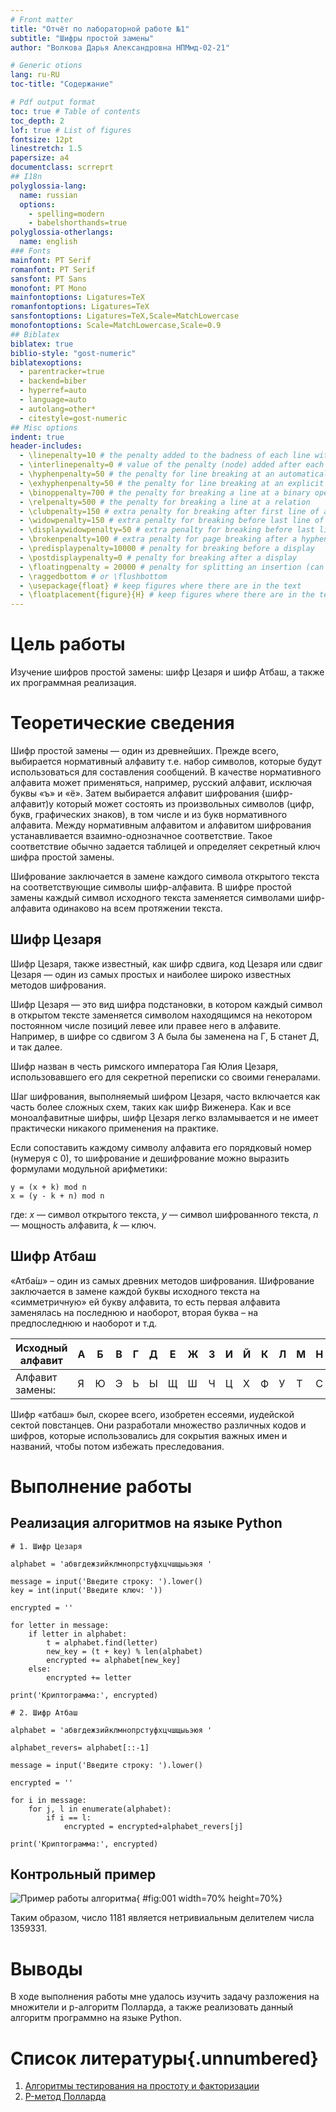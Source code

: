 ```yaml
---
# Front matter
title: "Отчёт по лабораторной работе №1"
subtitle: "Шифры простой замены"
author: "Волкова Дарья Александровна НПМмд-02-21"

# Generic otions
lang: ru-RU
toc-title: "Содержание"

# Pdf output format
toc: true # Table of contents
toc_depth: 2
lof: true # List of figures
fontsize: 12pt
linestretch: 1.5
papersize: a4
documentclass: scrreprt
## I18n
polyglossia-lang:
  name: russian
  options:
	- spelling=modern
	- babelshorthands=true
polyglossia-otherlangs:
  name: english
### Fonts
mainfont: PT Serif
romanfont: PT Serif
sansfont: PT Sans
monofont: PT Mono
mainfontoptions: Ligatures=TeX
romanfontoptions: Ligatures=TeX
sansfontoptions: Ligatures=TeX,Scale=MatchLowercase
monofontoptions: Scale=MatchLowercase,Scale=0.9
## Biblatex
biblatex: true
biblio-style: "gost-numeric"
biblatexoptions:
  - parentracker=true
  - backend=biber
  - hyperref=auto
  - language=auto
  - autolang=other*
  - citestyle=gost-numeric
## Misc options
indent: true
header-includes:
  - \linepenalty=10 # the penalty added to the badness of each line within a paragraph (no associated penalty node) Increasing the value makes tex try to have fewer lines in the paragraph.
  - \interlinepenalty=0 # value of the penalty (node) added after each line of a paragraph.
  - \hyphenpenalty=50 # the penalty for line breaking at an automatically inserted hyphen
  - \exhyphenpenalty=50 # the penalty for line breaking at an explicit hyphen
  - \binoppenalty=700 # the penalty for breaking a line at a binary operator
  - \relpenalty=500 # the penalty for breaking a line at a relation
  - \clubpenalty=150 # extra penalty for breaking after first line of a paragraph
  - \widowpenalty=150 # extra penalty for breaking before last line of a paragraph
  - \displaywidowpenalty=50 # extra penalty for breaking before last line before a display math
  - \brokenpenalty=100 # extra penalty for page breaking after a hyphenated line
  - \predisplaypenalty=10000 # penalty for breaking before a display
  - \postdisplaypenalty=0 # penalty for breaking after a display
  - \floatingpenalty = 20000 # penalty for splitting an insertion (can only be split footnote in standard LaTeX)
  - \raggedbottom # or \flushbottom
  - \usepackage{float} # keep figures where there are in the text
  - \floatplacement{figure}{H} # keep figures where there are in the text
---
```


# Цель работы

Изучение шифров простой замены: шифр Цезаря и шифр Атбаш, а также их программная реализация.

# Теоретические сведения

Шифр простой замены — один из древнейших. Прежде всего, выбирается нормативный алфавиту т.е. набор символов, которые будут использоваться для составления сообщений. В качестве нормативного алфавита может применяться, например, русский алфавит, исключая буквы «ъ» и «ё». Затем выбирается алфавит шифрования {шифр-алфавит)у который может состоять из произвольных символов (цифр, букв, графических знаков), в том числе и из букв нормативного алфавита. Между нормативным алфавитом и алфавитом шифрования устанавливается взаимно-однозначное соответствие. Такое соответствие обычно задается таблицей и определяет секретный ключ шифра простой замены.

Шифрование заключается в замене каждого символа открытого текста на соответствующие символы шифр-алфавита. В шифре простой замены каждый символ исходного текста заменяется символами шифр-алфавита одинаково на всем протяжении текста.

## Шифр Цезаря

Шифр Цезаря, также известный, как шифр сдвига, код Цезаря или сдвиг Цезаря — один из самых простых и наиболее широко известных методов шифрования.

Шифр Цезаря — это вид шифра подстановки, в котором каждый символ в открытом тексте заменяется символом находящимся на некотором постоянном числе позиций левее или правее него в алфавите. Например, в шифре со сдвигом 3 А была бы заменена на Г, Б станет Д, и так далее.

Шифр назван в честь римского императора Гая Юлия Цезаря, использовавшего его для секретной переписки со своими генералами.

Шаг шифрования, выполняемый шифром Цезаря, часто включается как часть более сложных схем, таких как шифр Виженера. Как и все моноалфавитные шифры, шифр Цезаря легко взламывается и не имеет практически никакого применения на практике.

Если сопоставить каждому символу алфавита его порядковый номер (нумеруя с 0), то шифрование и дешифрование можно выразить формулами модульной арифметики:

```
y = (x + k) mod n
x = (y - k + n) mod n
```
где: *x* — символ открытого текста, *y* — символ шифрованного текста, *n* — мощность алфавита, *k* — ключ.

## Шифр Атбаш

«Атба́ш» – один из самых древних методов шифрования. Шифрование заключается в замене каждой буквы исходного текста на «симметричную» ей букву алфавита, то есть первая алфавита заменялась на последнюю и наоборот, вторая буква – на предпоследнюю и наоборот и т.д.

|Исходный алфавит |А|Б|В|Г|Д|Е|Ж|З|И|Й|К|Л|М|Н|О|П|Р|С|Т|У|Ф|Х|Ц|Ч|Ш|Щ|Ы|Ь|Э|Ю|Я|
|-----------------|-|-|-|-|-|-|-|-|-|-|-|-|-|-|-|-|-|-|-|-|-|-|-|-|-|-|-|-|-|-|-|
|Алфавит замены:  |Я|Ю|Э|Ь|Ы|Щ|Ш|Ч|Ц|Х|Ф|У|Т|С|Р|П|О|Н|М|Л|К|Й|И|З|Ж|Е|Д|Г|В|Б|А|

Шифр «атбаш» был, скорее всего, изобретен ессеями, иудейской сектой повстанцев. Они разработали множество различных кодов и шифров, которые использовались для сокрытия важных имен и названий, чтобы потом избежать преследования.

# Выполнение работы

## Реализация алгоритмов на языке Python

```
# 1. Шифр Цезаря

alphabet = 'абвгдежзийклмнопрстуфхцчшщыьэюя '

message = input('Введите строку: ').lower()
key = int(input('Введите ключ: '))

encrypted = ''

for letter in message:
    if letter in alphabet:
        t = alphabet.find(letter)
        new_key = (t + key) % len(alphabet)
        encrypted += alphabet[new_key]
    else:
        encrypted += letter

print('Криптограмма:', encrypted)

# 2. Шифр Атбаш

alphabet = 'абвгдежзийклмнопрстуфхцчшщыьэюя '

alphabet_revers= alphabet[::-1]

message = input('Введите строку: ').lower()

encrypted = ''

for i in message:
    for j, l in enumerate(alphabet):
        if i == l:
            encrypted = encrypted+alphabet_revers[j]
            
print('Криптограмма:', encrypted)

```

## Контрольный пример

![Пример работы алгоритма](image/Screenshot_1.png){ #fig:001 width=70% height=70%}

Таким образом, число 1181 является нетривиальным делителем числа 1359331.

# Выводы

В ходе выполнения работы мне удалось изучить задачу разложения на множители и p-алгоритм Полларда, а также реализовать данный алгоритм программно на языке Python.


# Список литературы{.unnumbered}

1. [Алгоритмы тестирования на простоту и факторизации](https://habr.com/ru/post/521876/)
2. [P-метод Полларда](https://ru.bmstu.wiki/P-метод_Полларда)